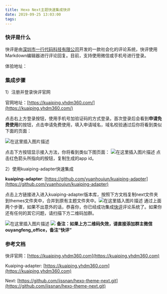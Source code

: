 ```yaml
---
title: Hexo Next主题快速集成快评
date: 2019-09-25 13:03:00
tags:
---
```


### 快评是什么
快评是由[深圳市一行代码科技有限公司](https://yhdm360.com)开发的一款社会化的评论系统，快评使用Markdown编辑器进行评论回复。目前，支持使用微信或手机号进行登录。

体验地址：

### 集成步骤
1）注册并登录快评官网

官网地址：[https://kuaiping.yhdm360.com/](https://kuaiping.yhdm360.com/)

点击右上方登录按钮，使用手机号加验证码的方式登录。首次登录后会看到**申请免费使用**的按钮，点击申请免费使用，填入申请域名，域名校验通过后你将看到类似下面的页面：

![在这里插入图片描述](https://img-blog.csdnimg.cn/20190925124239651.png?x-oss-process=image/watermark,type_ZmFuZ3poZW5naGVpdGk,shadow_10,text_aHR0cHM6Ly9ibG9nLmNzZG4ubmV0L2FwcGxlMzM3MDA4,size_16,color_FFFFFF,t_70)

点击下方按钮显示接入方法，你将看到类似下图页面：
![在这里插入图片描述](https://img-blog.csdnimg.cn/20190925124450302.png?x-oss-process=image/watermark,type_ZmFuZ3poZW5naGVpdGk,shadow_10,text_aHR0cHM6Ly9ibG9nLmNzZG4ubmV0L2FwcGxlMzM3MDA4,size_16,color_FFFFFF,t_70)
点击红色箭头所指向的按钮，复制生成的app id。

2）使用kuaiping-adapter快速集成

**kuaiping-adapter**: [https://github.com/yuanhoujun/kuaiping-adapter](https://github.com/yuanhoujun/kuaiping-adapter)

点击上方链接进入进入kuaiping-adapter版本库，按照下方文档复制next文件夹到themes文件夹中，合并到原有主题文件夹中。![在这里插入图片描述](https://img-blog.csdnimg.cn/20190925124848382.png?x-oss-process=image/watermark,type_ZmFuZ3poZW5naGVpdGk,shadow_10,text_aHR0cHM6Ly9ibG9nLmNzZG4ubmV0L2FwcGxlMzM3MDA4,size_16,color_FFFFFF,t_70)
通过上面两个步骤，如果不出意外的话，恭喜你，你已经成功集成[快评](https://kuaiping.yhdm360.com)评论系统了。如果你还有任何的其它问题，请扫描下方二维码加群。

![在这里插入图片描述](https://img-blog.csdnimg.cn/20190925125438656.jpeg?x-oss-process=image/watermark,type_ZmFuZ3poZW5naGVpdGk,shadow_10,text_aHR0cHM6Ly9ibG9nLmNzZG4ubmV0L2FwcGxlMzM3MDA4,size_16,color_FFFFFF,t_70)
![](https://imgconvert.csdnimg.cn/aHR0cHM6Ly9jZG4ua3VhaXBpbmcueWhkbTM2MC5jb20vcHViL2NvbW1vbi9pbWFnZS93eGdyb3VwLnBuZw?x-oss-process=image/format,png)
**备注：如果上方二维码失效，请直接添加群主微信ouyangfeng_office，备注“快评”**

### 参考文档
快评官网：[https://kuaiping.yhdm360.com](https://kuaiping.yhdm360.com)

Kuaiping-adapter: [https://kuaiping.yhdm360.com](https://kuaiping.yhdm360.com)

Next: [https://github.com/iissnan/hexo-theme-next.git](https://github.com/iissnan/hexo-theme-next.git)
